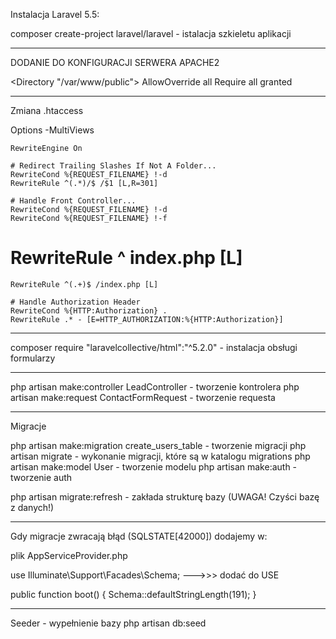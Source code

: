 Instalacja Laravel 5.5:

composer create-project laravel/laravel - istalacja szkieletu aplikacji

-----------------------------------------------------------------------

DODANIE DO KONFIGURACJI SERWERA APACHE2

<Directory "/var/www/public">
  AllowOverride all
  Require all granted
</Directory>

-----------------------------------------------------------------------

Zmiana .htaccess

<IfModule mod_rewrite.c>
    <IfModule mod_negotiation.c>
        Options -MultiViews
    </IfModule>

    RewriteEngine On

    # Redirect Trailing Slashes If Not A Folder...
    RewriteCond %{REQUEST_FILENAME} !-d
    RewriteRule ^(.*)/$ /$1 [L,R=301]

    # Handle Front Controller...
    RewriteCond %{REQUEST_FILENAME} !-d
    RewriteCond %{REQUEST_FILENAME} !-f
#    RewriteRule ^ index.php [L]
    RewriteRule ^(.+)$ /index.php [L]

    # Handle Authorization Header
    RewriteCond %{HTTP:Authorization} .
    RewriteRule .* - [E=HTTP_AUTHORIZATION:%{HTTP:Authorization}]
</IfModule>

-----------------------------------------------------------------------

composer require "laravelcollective/html":"^5.2.0" - instalacja obsługi formularzy

-----------------------------------------------------------------------

php artisan make:controller LeadController      	- tworzenie kontrolera
php artisan make:request ContactFormRequest		- tworzenie requesta

-----------------------------------------------------------------------

Migracje

php artisan make:migration create_users_table 		- tworzenie migracji
php artisan migrate 					- wykonanie migracji, które są w katalogu migrations
php artisan make:model User 				- tworzenie modelu
php artisan make:auth					- tworzenie auth

php artisan migrate:refresh				- zakłada strukturę bazy (UWAGA! Czyści bazę z danych!)


--------------------------------

Gdy migracje zwracają błąd (SQLSTATE[42000]) dodajemy w:

plik AppServiceProvider.php

use Illuminate\Support\Facades\Schema; --->>> dodać do USE

public function boot()
{
    Schema::defaultStringLength(191);
}

-----------------------------------------------------------------------

Seeder - wypełnienie bazy
php artisan db:seed
